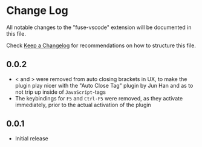 # Change Log
All notable changes to the "fuse-vscode" extension will be documented in this file.

Check [Keep a Changelog](http://keepachangelog.com/) for recommendations on how to structure this file.

## 0.0.2

- < and > were removed from auto closing brackets in UX, to make the plugin play nicer with the "Auto Close Tag" plugin by Jun Han and as to not trip up inside of `JavaScript`-tags
- The keybindings for `F5` and `Ctrl-F5` were removed, as they activate immediately, prior to the actual activation of the plugin

## 0.0.1
- Initial release